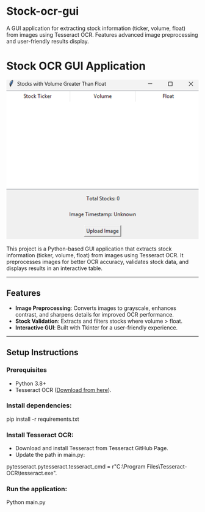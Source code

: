 # Stock-ocr-gui
A GUI application for extracting stock information (ticker, volume, float) from images using Tesseract OCR. Features advanced image preprocessing and user-friendly results display.

# Stock OCR GUI Application

![GUI Screenshot](screenshots/app-screenshot.png)

This project is a Python-based GUI application that extracts stock information (ticker, volume, float) from images using Tesseract OCR. It preprocesses images for better OCR accuracy, validates stock data, and displays results in an interactive table.

---

## Features
- **Image Preprocessing**: Converts images to grayscale, enhances contrast, and sharpens details for improved OCR performance.
- **Stock Validation**: Extracts and filters stocks where volume > float.
- **Interactive GUI**: Built with Tkinter for a user-friendly experience.

---

## Setup Instructions

### Prerequisites
- Python 3.8+
- Tesseract OCR ([Download from here](https://github.com/tesseract-ocr/tesseract)).

### Install dependencies:

pip install -r requirements.txt

### Install Tesseract OCR:

- Download and install Tesseract from Tesseract GitHub Page.
- Update the path in main.py:
  
pytesseract.pytesseract.tesseract_cmd = r"C:\\Program Files\\Tesseract-OCR\\tesseract.exe".

### Run the application:

Python main.py

